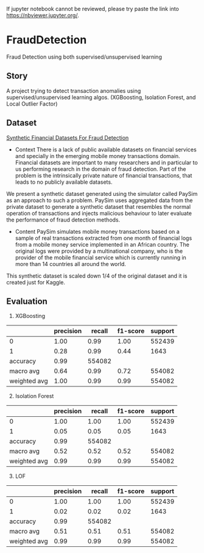 If jupyter notebook cannot be reviewed, please try paste the link into https://nbviewer.jupyter.org/.

# FraudDetection
Fraud Detection using both supervised/unsupervised learning

## Story
A project trying to detect transaction anomalies using supervised/unsupervised learning algos. (XGBoosting, Isolation Forest, and Local Outlier Factor)

## Dataset
[Synthetic Financial Datasets For Fraud Detection](https://www.kaggle.com/ntnu-testimon/paysim1/data)

- Context
There is a lack of public available datasets on financial services and specially in the emerging mobile money transactions domain. Financial datasets are important to many researchers and in particular to us performing research in the domain of fraud detection. Part of the problem is the intrinsically private nature of financial transactions, that leads to no publicly available datasets.

We present a synthetic dataset generated using the simulator called PaySim as an approach to such a problem. PaySim uses aggregated data from the private dataset to generate a synthetic dataset that resembles the normal operation of transactions and injects malicious behaviour to later evaluate the performance of fraud detection methods.

- Content
PaySim simulates mobile money transactions based on a sample of real transactions extracted from one month of financial logs from a mobile money service implemented in an African country. The original logs were provided by a multinational company, who is the provider of the mobile financial service which is currently running in more than 14 countries all around the world.

This synthetic dataset is scaled down 1/4 of the original dataset and it is created just for Kaggle.

## Evaluation

1. XGBoosting

|              	| precision 	| recall 	| f1-score 	| support 	|
|--------------	|-----------	|--------	|----------	|---------	|
| 0            	| 1.00      	| 0.99   	| 1.00     	| 552439  	|
| 1            	| 0.28      	| 0.99   	| 0.44     	| 1643    	|
| accuracy     	| 0.99      	| 554082 	|          	|         	|
| macro avg    	| 0.64      	| 0.99   	| 0.72     	| 554082  	|
| weighted avg 	| 1.00      	| 0.99   	| 0.99     	| 554082  	|

2. Isolation Forest

|              	| precision 	| recall 	| f1-score 	| support 	|
|--------------	|-----------	|--------	|----------	|---------	|
| 0            	| 1.00      	| 1.00   	| 1.00     	| 552439  	|
| 1            	| 0.05      	| 0.05   	| 0.05     	| 1643    	|
| accuracy     	| 0.99      	| 554082 	|          	|         	|
| macro avg    	| 0.52      	| 0.52   	| 0.52     	| 554082  	|
| weighted avg 	| 0.99      	| 0.99   	| 0.99     	| 554082  	|

3. LOF

|              	| precision 	| recall 	| f1-score 	| support 	|
|--------------	|-----------	|--------	|----------	|---------	|
| 0            	| 1.00      	| 1.00   	| 1.00     	| 552439  	|
| 1            	| 0.02      	| 0.02   	| 0.02     	| 1643    	|
| accuracy     	| 0.99      	| 554082 	|          	|         	|
| macro avg    	| 0.51      	| 0.51   	| 0.51     	| 554082  	|
| weighted avg 	| 0.99      	| 0.99   	| 0.99     	| 554082  	|

